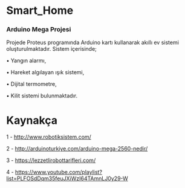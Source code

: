 # Smart_Home
### Arduino Mega Projesi
Projede Proteus programında Arduino kartı kullanarak akıllı ev sistemi oluşturulmaktadır. Sistem içerisinde;

• Yangın alarmı,

• Hareket algılayan ışık sistemi,

• Dijital termometre,

• Kilit sistemi bulunmaktadır.

# Kaynakça
1 - http://www.robotiksistem.com/

2 - http://arduinoturkiye.com/arduino-mega-2560-nedir/

3 - https://lezzetlirobottarifleri.com/

4 - https://www.youtube.com/playlist?list=PLFOSdDqm35feuJXiWzI64TAmnLJ0y29-W